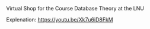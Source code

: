 Virtual Shop for the Course Database Theory at the LNU



Explenation: 
https://youtu.be/Xk7u6iD8FkM

